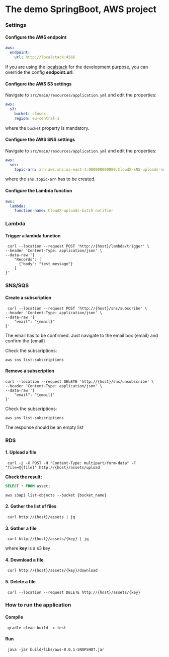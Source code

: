 # The demo SpringBoot, AWS project

### Settings

#### Configure the AWS endpoint
```yaml
aws:
  endpoint:
    url: http://localstack:4566
```
If you are using the [localstack](https://github.com/localstack/localstack)
for the development purpose, you can override the config **endpoint.url**.

#### Configure the AWS S3 settings
Navigate to `src/main/resources/application.yml` and edit the properties:
```yaml
aws:
  s3:
    bucket: cloudx
    region: eu-central-1
```
where the `bucket` property is mandatory.

#### Configure the AWS SNS settings
Navigate to `src/main/resources/application.yml` and edit the properties:
```yaml
aws:
  sns:
    topic-arn: arn:aws:sns:us-east-1:000000000000:CloudX-SNS-uploads-notification-topic
```
where the `sns.topic-arn` has to be created.

#### Configure the Lambda function
```yaml
aws:
  lambda:
    function-name: CloudX-uploads-batch-notifier
```

### Lambda
#### Trigger a lambda function
```shell
 curl --location --request POST 'http://{host}/lambda/trigger' \
--header 'Content-Type: application/json' \
--data-raw '{
    "Records": [
      {"body": "test message"}
    ]
}'
```

### SNS/SQS

#### Create a subscription
```shell
 curl --location --request POST 'http://{host}/sns/subscribe' \
--header 'Content-Type: application/json' \
--data-raw '{
    "email": "{email}"
}'
```
The email has to be confirmed. Just navigate to the email box {email} and confirm the {email}

Check the subscriptions:
```shell
aws sns list-subscriptions
```
#### Remove a subscription
```shell
curl --location --request DELETE 'http://{host}/sns/unsubscribe' \
--header 'Content-Type: application/json' \
--data-raw '{
    "email": "{email}"
}'
```

Check the subscriptions:
```shell
aws sns list-subscriptions
```
The response should be an empty list


### RDS

#### 1. Upload a file

```shell
 curl -i -X POST -H "Content-Type: multipart/form-data" -F "file=@{file}" http://{host}/assets/upload
```

**Check the result:**
```sql
SELECT * FROM asset;
```
```shell
aws s3api list-objects --bucket {bucket_name}
```
#### 2. Gather the list of files

```shell
 curl http://{host}/assets | jq
```

#### 3. Gather a file

```shell
 curl http://{host}/assets/{key} | jq
```
where **key** is a s3 key

#### 4. Download a file

```shell
 curl http://{host}/assets/{key}/download
```

#### 5. Delete a file

```shell
 curl --location --request DELETE http://{host}/assets/{key}
```

### How to run the application

#### Compile
```shell
 gradle clean build -x test
```
#### Run
```shell
 java -jar build/libs/aws-0.0.1-SNAPSHOT.jar
```

